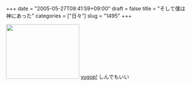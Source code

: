 +++
date = "2005-05-27T09:41:59+09:00"
draft = false
title = "そして僕は神にあった"
categories = ["日々"]
slug = "1495"
+++

<img src="http://ieiriblog.jugem.jp/?image=4173" width="200" height="150" alt="" class="pict" />
<a href="http://www.yugop.com/" target="_blank">yugop!</a>
しんでもいい
